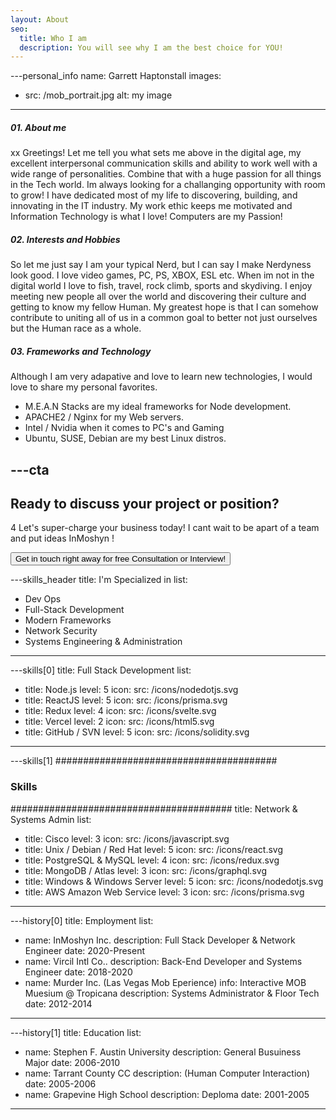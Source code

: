 ```yaml
---
layout: About
seo:
  title: Who I am
  description: You will see why I am the best choice for YOU!
---
```




---personal_info
name: Garrett Haptonstall
images:
  - src: /mob_portrait.jpg
    alt: my image
---
##### <span>01.</span> About me
xx
Greetings!  Let me tell you what sets me above in the digital age, my excellent interpersonal communication skills and ability to work well with a wide range of personalities.  Combine that with a huge passion for all things in the Tech world.  Im always looking for a challanging opportunity with room to grow! I have dedicated most of my life to discovering, building, and innovating in the IT industry.  My work ethic keeps me motivated and Information Technology is what I love! Computers are my Passion!  

##### <span>02.</span> Interests and Hobbies

So let me just say I am your typical Nerd, but I can say I make Nerdyness look good.  I love video games, PC, PS, XBOX, ESL etc.  When im not in the digital world I love to fish, travel, rock climb, sports and skydiving. I enjoy meeting new people all over the world and discovering their culture and getting to know my fellow Human.  My greatest hope is that I can somehow contribute to uniting all of us in a common goal to better not just ourselves but the Human race as a whole.    

##### <span>03.</span> Frameworks and Technology

Although I am very adapative and love to learn new technologies, I would love to share my personal favorites.  
 - M.E.A.N Stacks are my ideal frameworks for Node development.
 - APACHE2 / Nginx for my Web servers.
 - Intel / Nvidia when it comes to PC's and Gaming
 - Ubuntu, SUSE, Debian are my best Linux distros.

---cta
---
## Ready to discuss your project or position?
4
Let's super-charge your business today! I cant wait to be apart of a team and put ideas InMoshyn !

<Button href="/contact">
  Get in touch right away for free Consultation or Interview!
</Button>



---skills_header
title: I'm Specialized in
list:
  - Dev Ops 
  - Full-Stack Development
  - Modern Frameworks
  - Network Security
  - Systems Engineering & Administration
---



---skills[0]
title: Full Stack Development
list:
  - title: Node.js
    level: 5
    icon:
      src: /icons/nodedotjs.svg
  - title: ReactJS
    level: 5
    icon:
      src: /icons/prisma.svg
  - title: Redux 
    level: 4
    icon:
      src: /icons/svelte.svg
  - title: Vercel
    level: 2
    icon:
      src: /icons/html5.svg
  - title: GitHub / SVN
    level: 5
    icon:
      src: /icons/solidity.svg
---



---skills[1]
########################################
### Skills
########################################
title: Network & Systems Admin
list:
  - title: Cisco
    level: 3
    icon:
      src: /icons/javascript.svg
  - title: Unix / Debian / Red Hat
    level: 5
    icon:
      src: /icons/react.svg
  - title: PostgreSQL & MySQL
    level: 4
    icon:
      src: /icons/redux.svg
  - title: MongoDB / Atlas
    level: 3
    icon:
      src: /icons/graphql.svg
  - title: Windows & Windows Server
    level: 5
    icon:
      src: /icons/nodedotjs.svg
  - title: AWS Amazon Web Service 
    level: 3
    icon:
      src: /icons/prisma.svg
---



---history[0]
title: Employment
list:
  - name: InMoshyn Inc.
    description: Full Stack Developer & Network Engineer
    date: 2020-Present
  - name: Vircil Intl Co..
    description: Back-End Developer and Systems Engineer
    date: 2018-2020
  - name: Murder Inc. (Las Vegas Mob Eperience)
    info: Interactive MOB Muesium @ Tropicana
    description: Systems Administrator & Floor Tech
    date: 2012-2014
---


---history[1]
title: Education
list:
  - name: Stephen F. Austin University
    description: General Busuiness Major
    date: 2006-2010
  - name: Tarrant County CC 
    description: (Human Computer Interaction)
    date: 2005-2006
  - name: Grapevine High School
    description: Deploma 
    date: 2001-2005
---